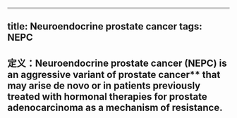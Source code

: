 
---
title: Neuroendocrine prostate cancer
tags: NEPC
---
## 定义：Neuroendocrine prostate cancer (NEPC) is an aggressive variant of prostate cancer** that may arise de novo or in patients previously treated with hormonal therapies for prostate adenocarcinoma as a mechanism of resistance.
